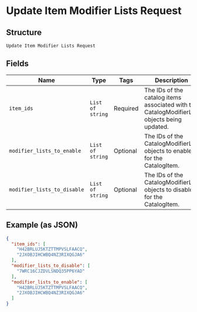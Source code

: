 
# Update Item Modifier Lists Request

## Structure

`Update Item Modifier Lists Request`

## Fields

| Name | Type | Tags | Description |
|  --- | --- | --- | --- |
| `item_ids` | `List of string` | Required | The IDs of the catalog items associated with the CatalogModifierList objects being updated. |
| `modifier_lists_to_enable` | `List of string` | Optional | The IDs of the CatalogModifierList objects to enable for the CatalogItem. |
| `modifier_lists_to_disable` | `List of string` | Optional | The IDs of the CatalogModifierList objects to disable for the CatalogItem. |

## Example (as JSON)

```json
{
  "item_ids": [
    "H42BRLUJ5KTZTTMPVSLFAACQ",
    "2JXOBJIHCWBQ4NZ3RIXQGJA6"
  ],
  "modifier_lists_to_disable": [
    "7WRC16CJZDVLSNDQ35PP6YAD"
  ],
  "modifier_lists_to_enable": [
    "H42BRLUJ5KTZTTMPVSLFAACQ",
    "2JXOBJIHCWBQ4NZ3RIXQGJA6"
  ]
}
```

